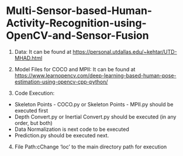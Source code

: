 # Multi-Sensor-based-Human-Activity-Recognition-using-OpenCV-and-Sensor-Fusion

1. Data: It can be found at https://personal.utdallas.edu/~kehtar/UTD-MHAD.html

2. Model Files for COCO and MPII: It can be found at https://www.learnopencv.com/deep-learning-based-human-pose-estimation-using-opencv-cpp-python/

3. Code Execution:
  - Skeleton Points - COCO.py or Skeleton Points - MPII.py should be executed first
  - Depth Convert.py or Inertial Convert.py should be executed (in any order, but both)
  - Data Normalization is next code to be executed
  - Prediction.py should be executed next.
  
4. File Path:cChange ‘loc’ to the main directory path for execution
